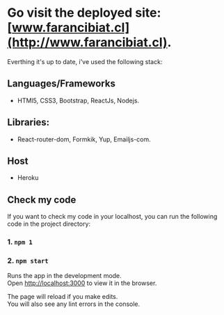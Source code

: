 # Go visit the deployed site: [www.farancibiat.cl](http://www.farancibiat.cl).
Everthing it's up to date, i've used the following stack:

## Languages/Frameworks
- HTMl5, CSS3, Bootstrap, ReactJs, Nodejs.

## Libraries:
- React-router-dom, Formkik, Yup, Emailjs-com.

## Host
- Heroku


## Check my code

If you want to check my code in your localhost, you can run the following code in the project directory:

### 1. `npm 1`
### 2. `npm start`

Runs the app in the development mode.\
Open [http://localhost:3000](http://localhost:3000) to view it in the browser.

The page will reload if you make edits.\
You will also see any lint errors in the console.


